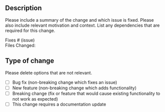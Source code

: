 ## Description

Please include a summary of the change and which issue is fixed. Please also include relevant motivation and context. List any dependencies that are required for this change.

Fixes # (issue)</br>
Files Changed:

## Type of change

Please delete options that are not relevant.

- [ ] Bug fix (non-breaking change which fixes an issue)
- [ ] New feature (non-breaking change which adds functionality)
- [ ] Breaking change (fix or feature that would cause existing functionality to not work as expected)
- [ ] This change requires a documentation update
